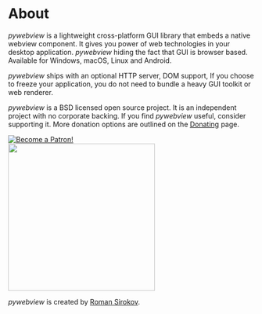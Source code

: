 # About

_pywebview_ is a lightweight cross-platform GUI library that embeds a native webview component.  It gives you power of web technologies in your desktop application. _pywebview_  hiding the fact that GUI is browser based. Available for Windows, macOS, Linux and Android.

_pywebview_ ships with an optional HTTP server, DOM support,
If you choose to freeze your application, you do not need to bundle a heavy GUI toolkit or web renderer.

_pywebview_ is a BSD licensed open source project. It is an independent project with no corporate backing. If you find _pywebview_ useful, consider supporting it. More donation options are outlined on the [Donating](/contributing/donating.html) page.

<div class='spc-l spc-bottom center'>
	<a href="https://www.patreon.com/bePatron?u=13226105" data-patreon-widget-type="become-patron-button">
		<img src='https://c5.patreon.com/external/logo/become_a_patron_button.png' alt='Become a Patron!'/>
	</a>
</div>

<div class="center spc-l spc-vertical">
	<a href="https://opencollective.com/pywebview/donate" target="_blank">
		<img src="https://opencollective.com/pywebview/donate/button@2x.png?color=blue" width=300 />
	</a>
</div>


_pywebview_ is created by [Roman Sirokov](https://github.com/r0x0r/).
